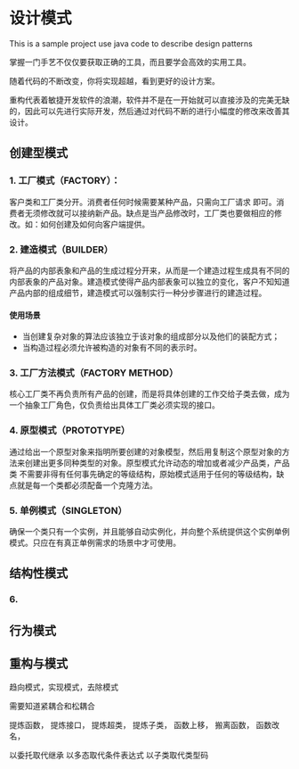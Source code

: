 # 设计模式

This is a sample project use java code to describe design patterns

掌握一门手艺不仅仅要获取正确的工具，而且要学会高效的实用工具。

随着代码的不断改变，你将实现超越，看到更好的设计方案。

重构代表着敏捷开发软件的浪潮，软件并不是在一开始就可以直接涉及的完美无缺的，因此可以先进行实际开发，然后通过对代码不断的进行小幅度的修改来改善其设计。

## 创建型模式

### 1. 工厂模式（FACTORY）：

   客户类和工厂类分开。消费者任何时候需要某种产品，只需向工厂请求
即可。消费者无须修改就可以接纳新产品。缺点是当产品修改时，工厂类也要做相应的修
改。如：如何创建及如何向客户端提供。

### 2. 建造模式（BUILDER）

将产品的内部表象和产品的生成过程分开来，从而是一个建造过程生成具有不同的内部表象的产品对象。建造模式使得产品内部表象可以独立的变化，客户不知知道
产品内部的组成细节，建造模式可以强制实行一种分步骤进行的建造过程。

#### 使用场景

- 当创建复杂对象的算法应该独立于该对象的组成部分以及他们的装配方式；
- 当构造过程必须允许被构造的对象有不同的表示时。

### 3. 工厂方法模式（FACTORY METHOD）

核心工厂类不再负责所有产品的创建，而是将具体创建的工作交给子类去做，成为一个抽象工厂角色，仅负责给出具体工厂类必须实现的接口。

### 4. 原型模式（PROTOTYPE）

通过给出一个原型对象来指明所要创建的对象模型，然后用复制这个原型对象的方法来创建出更多同种类型的对象。原型模式允许动态的增加或者减少产品类，产品类
不需要非得有任何事先确定的等级结构，原始模式适用于任何的等级结构，缺点就是每一个类都必须配备一个克隆方法。

### 5. 单例模式（SINGLETON）

确保一个类只有一个实例，并且能够自动实例化，并向整个系统提供这个实例单例模式。只应在有真正单例需求的场景中才可使用。

## 结构性模式

### 6.  

## 行为模式

## 重构与模式

趋向模式，实现模式，去除模式

需要知道紧耦合和松耦合

提炼函数，
提炼接口，
提炼超类，
提炼子类，
函数上移，
搬离函数，
函数改名，

以委托取代继承
以多态取代条件表达式
以子类取代类型码

